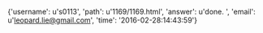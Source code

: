 {'username': u's0113', 'path': u'1169/1169.html', 'answer': u'done. ', 'email': u'leopard.lie@gmail.com', 'time': '2016-02-28:14:43:59'}